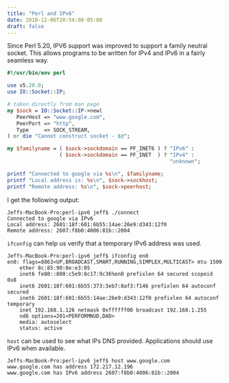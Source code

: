 ```yaml
---
title: "Perl and IPv6"
date: 2018-12-06T20:54:08-05:00
draft: false
---
```

Since Perl 5.20, IPV6 support was improved to support a family neutral socket.
This allows programs to be written for IPv4 and IPv6 in a fairly seamless way.

```perl
#!/usr/bin/env perl

use v5.20.0;
use IO::Socket::IP;

# taken directly from man page
my $sock = IO::Socket::IP->new(
   PeerHost => "www.google.com",
   PeerPort => "http",
   Type     => SOCK_STREAM,
) or die "Cannot construct socket - $@";

my $familyname = ( $sock->sockdomain == PF_INET6 ) ? "IPv6" :
                 ( $sock->sockdomain == PF_INET  ) ? "IPv4" :
                                                     "unknown";

printf "Connected to google via %s\n", $familyname;
printf "Local address is: %s\n", $sock->sockhost;
printf "Remote address: %s\n", $sock->peerhost;
```

I get the following output:
```shell
Jeffs-MacBook-Pro:perl-ipv6 jeff$ ./connect
Connected to google via IPv6
Local address: 2601:18f:601:6b55:14ae:26e9:d343:12f0
Remote address: 2607:f8b0:4006:81b::2004
```

`ifconfig` can help us verify that a temporary IPv6 address was used.

```shell
Jeffs-MacBook-Pro:perl-ipv6 jeff$ ifconfig en0
en0: flags=8863<UP,BROADCAST,SMART,RUNNING,SIMPLEX,MULTICAST> mtu 1500
	ether 8c:85:90:0e:e3:05
	inet6 fe80::800:c5e9:8c17:9c36%en0 prefixlen 64 secured scopeid 0x8
	inet6 2601:18f:601:6b55:373:3eb7:8af3:f146 prefixlen 64 autoconf secured
	inet6 2601:18f:601:6b55:14ae:26e9:d343:12f0 prefixlen 64 autoconf temporary
	inet 192.168.1.126 netmask 0xffffff00 broadcast 192.168.1.255
	nd6 options=201<PERFORMNUD,DAD>
	media: autoselect
	status: active
```

`host` can be used to see what IPs DNS provided. Applications should use IPv6
when available.

```shell
Jeffs-MacBook-Pro:perl-ipv6 jeff$ host www.google.com
www.google.com has address 172.217.12.196
www.google.com has IPv6 address 2607:f8b0:4006:81b::2004
```
